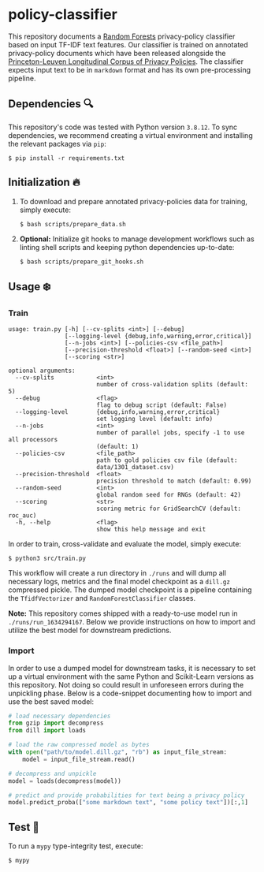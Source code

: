 # policy-classifier

This repository documents a [Random Forests](https://en.wikipedia.org/wiki/Random_forest) privacy-policy classifier based on input TF-IDF text features. Our classifier is trained on annotated privacy-policy documents which have been released alongside the [Princeton-Leuven Longitudinal Corpus of Privacy Policies](https://privacypolicies.cs.princeton.edu). The classifier expects input text to be in `markdown` format and has its own pre-processing pipeline. 

## Dependencies :mag:

This repository's code was tested with Python version `3.8.12`. To sync dependencies, we recommend creating a virtual environment and installing the relevant packages via `pip`:

```
$ pip install -r requirements.txt
```

## Initialization :fire:

1. To download and prepare annotated privacy-policies data for training, simply execute:

    ```
    $ bash scripts/prepare_data.sh
    ```

3. **Optional:** Initialize git hooks to manage development workflows such as linting shell scripts and keeping python dependencies up-to-date:

    ```
    $ bash scripts/prepare_git_hooks.sh
    ```

## Usage :snowflake:

### Train

```
usage: train.py [-h] [--cv-splits <int>] [--debug]
                [--logging-level {debug,info,warning,error,critical}]
                [--n-jobs <int>] [--policies-csv <file_path>]
                [--precision-threshold <float>] [--random-seed <int>]
                [--scoring <str>]

optional arguments:
  --cv-splits            <int>
                         number of cross-validation splits (default: 5)
  --debug                <flag>
                         flag to debug script (default: False)
  --logging-level        {debug,info,warning,error,critical}
                         set logging level (default: info)
  --n-jobs               <int>
                         number of parallel jobs, specify -1 to use all processors
                         (default: 1)
  --policies-csv         <file_path>
                         path to gold policies csv file (default:
                         data/1301_dataset.csv)
  --precision-threshold  <float>
                         precision threshold to match (default: 0.99)
  --random-seed          <int>
                         global random seed for RNGs (default: 42)
  --scoring              <str>
                         scoring metric for GridSearchCV (default: roc_auc)
  -h, --help             <flag>
                         show this help message and exit
```

In order to train, cross-validate and evaluate the model, simply execute:

```
$ python3 src/train.py
```

This workflow will create a run directory in `./runs` and will dump all necessary logs, metrics and the final model checkpoint as a `dill.gz` compressed pickle. The dumped model checkpoint is a pipeline containing the `TfidfVectorizer` and `RandomForestClassifier` classes.

**Note:** This repository comes shipped with a ready-to-use model run in `./runs/run_1634294167`. Below we provide instructions on how to import and utilize the best model for downstream predictions.

### Import

In order to use a dumped model for downstream tasks, it is necessary to set up a virtual environment with the same Python and Scikit-Learn versions as this repository. Not doing so could result in unforeseen errors during the unpickling phase. Below is a code-snippet documenting how to import and use the best saved model:

```python
# load necessary dependencies
from gzip import decompress
from dill import loads

# load the raw compressed model as bytes
with open("path/to/model.dill.gz", "rb") as input_file_stream:
    model = input_file_stream.read()

# decompress and unpickle
model = loads(decompress(model))

# predict and provide probabilities for text being a privacy policy
model.predict_proba(["some markdown text", "some policy text"])[:,1]
```

## Test :microscope:

To run a `mypy` type-integrity test, execute:

```
$ mypy
```
